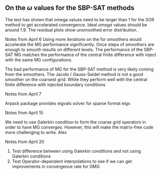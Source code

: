 ## On the $\omega$ values for the SBP-SAT methods


The test has shown that omega values need to be larger than 1 for the SOR method to get accelerated convergence. Ideal $omega$ values should be around 1.9. The residual plots show unsmoothed error distribution.


Notes from April 6
Using more iterations on the for smoothers would accelerate the MG performance significantly. Once steps of smoothers are enough to smooth results on different levels. The performance of the SBP-SAT MG matches the performance of the central finite difference with inject with the same MG configurations.


The bad performance of MG for the SBP-SAT method is very likely coming from the smoothers. The Jacobi / Gauss-Seidel method is not a good smoother on the coarsest grid. While they perform well with the central finite difference with injected boundary conditions



Notes from April 7

Arpack package provides eigvals solver for sparse format eigs


Notes from April 15

We need to use Galerkin condition to form the coarse grid operators in order to have MG converges. However, this will make the matrix-free code more challenging to write.
Alex


Notes from April 20

1. Test difference between using Galerkin conditions and not using Galerkin conditions
2. Test Operator-dependent interpolations to see if we can get improvements in convergence rate for GMG